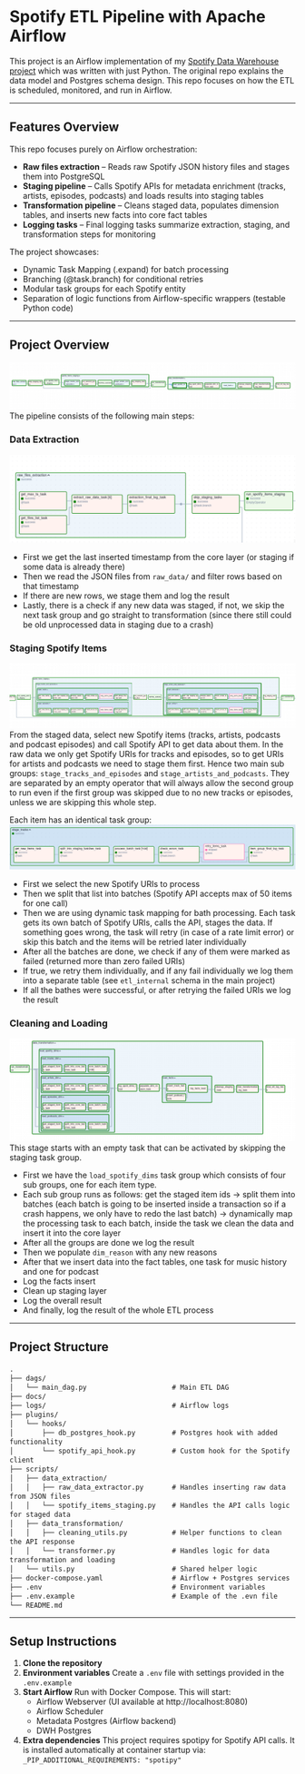 # Spotify ETL Pipeline with Apache Airflow
This project is an Airflow implementation of my [Spotify Data Warehouse project](https://github.com/averelli/Spotify-Streaming-ETL-Pipeline) which was written with just Python. The original repo explains the data model and Postgres schema design. This repo focuses on how the ETL is scheduled, monitored, and run in Airflow.

--- 

## Features Overview

This repo focuses purely on Airflow orchestration:
- **Raw files extraction** – Reads raw Spotify JSON history files and stages them into PostgreSQL
- **Staging pipeline** – Calls Spotify APIs for metadata enrichment (tracks, artists, episodes, podcasts) and loads results into staging tables
- **Transformation pipeline** – Cleans staged data, populates dimension tables, and inserts new facts into core fact tables
- **Logging tasks** – Final logging tasks summarize extraction, staging, and transformation steps for monitoring

The project showcases:
- Dynamic Task Mapping (.expand) for batch processing
- Branching (@task.branch) for conditional retries
- Modular task groups for each Spotify entity
- Separation of logic functions from Airflow-specific wrappers (testable Python code)

---

## Project Overview
![Overview_image](docs/images/overview.png)
The pipeline consists of the following main steps:
### Data Extraction
![Extraction](docs/images/raw_extraction_step.png)
- First we get the last inserted timestamp from the core layer (or staging if some data is already there)
- Then we read the JSON files from `raw_data/` and filter rows based on that timestamp
- If there are new rows, we stage them and log the result
- Lastly, there is a check if any new data was staged, if not, we skip the next task group and go straight to transformation (since there still could be old unprocessed data in staging due to a crash)

### Staging Spotify Items
![Spotify_staging](docs/images/staging_step.png)
From the staged data, select new Spotify items (tracks, artists, podcasts and podcast episodes) and call Spotify API to get data about them. In the raw data we only get Spotify URIs for tracks and episodes, so to get URIs for artists and podcasts we need to stage them first. Hence two main sub groups: `stage_tracks_and_episodes` and `stage_artists_and_podcasts`. They are separated by an empty operator that will always allow the second group to run even if the first group was skipped due to no new tracks or episodes, unless we are skipping this whole step.

Each item has an identical task group:
![item_group](docs/images/item_group.png)
- First we select the new Spotify URIs to process
- Then we split that list into batches (Spotify API accepts max of 50 items for one call)
- Then we are using dynamic task mapping for bath processing. Each task gets its own batch of Spotify URIs, calls the API, stages the data. If something goes wrong, the task will retry (in case of a rate limit error) or skip this batch and the items will be retried later individually
- After all the batches are done, we check if any of them were marked as failed (returned more than zero failed URIs)
- If true, we retry them individually, and if any fail individually we log them into a separate table (see `etl_internal` schema in the main project)
- If all the bathes were successful, or after retrying the failed URIs we log the result

### Cleaning and Loading
![Cleaning and loading](docs/images/transform_step.png)
This stage starts with an empty task that can be activated by skipping the staging task group.

- First we have the `load_spotify_dims` task group which consists of four sub groups, one for each item type. 
- Each sub group runs as follows: get the staged item ids -> split them into batches (each batch is going to be inserted inside a transaction so if a crash happens, we only have to redo the last batch) -> dynamically map the processing task to each batch, inside the task we clean the data and insert it into the core layer 
- After all the groups are done we log the result
- Then we populate `dim_reason` with any new reasons 
- After that we insert data into the fact tables, one task for music history and one for podcast
- Log the facts insert
- Clean up staging layer
- Log the overall result
- And finally, log the result of the whole ETL process

---

## Project Structure
```
.
├── dags/                               
│   └── main_dag.py                     # Main ETL DAG
├── docs/                               
├── logs/                               # Airflow logs
├── plugins/    
│   └── hooks/
│       ├── db_postgres_hook.py         # Postgres hook with added functionality
│       └── spotify_api_hook.py         # Custom hook for the Spotify client
├── scripts/                            
│   ├── data_extraction/
│   │   ├── raw_data_extractor.py       # Handles inserting raw data from JSON files
│   │   └── spotify_items_staging.py    # Handles the API calls logic for staged data
│   ├── data_transformation/
│   │   ├── cleaning_utils.py           # Helper functions to clean the API response
│   │   └── transformer.py              # Handles logic for data transformation and loading
│   └── utils.py                        # Shared helper logic
├── docker-compose.yaml                 # Airflow + Postgres services
├── .env                                # Environment variables 
├── .env.example                        # Example of the .evn file
└── README.md                           
```

---

## Setup Instructions

1. **Clone the repository**
2. **Environment variables**
Create a `.env` file with settings provided in the `.env.example`
3. **Start Airflow**
Run with Docker Compose. This will start:
    - Airflow Webserver (UI available at http://localhost:8080)
    - Airflow Scheduler
    - Metadata Postgres (Airflow backend)
    - DWH Postgres 
4. **Extra dependencies**
This project requires spotipy for Spotify API calls. It is installed automatically at container startup via:
`_PIP_ADDITIONAL_REQUIREMENTS: "spotipy"`